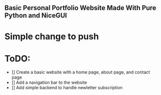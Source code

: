## Basic Personal Portfolio Website Made With Pure Python and NiceGUI
# Simple change to push 
# ToDO:
- [] Create a basic website with a home page, about page, and contact page
- [] Add a navigation bar to the website
- [] Add simple backend to handle newletter subscription
